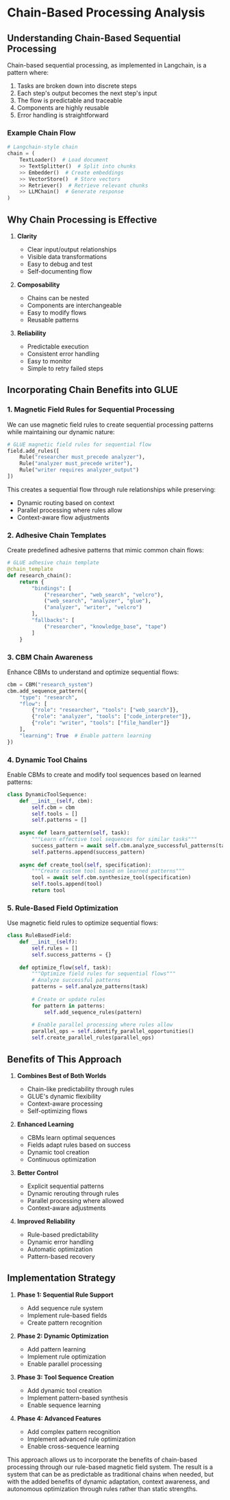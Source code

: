 # Chain-Based Processing Analysis

## Understanding Chain-Based Sequential Processing

Chain-based sequential processing, as implemented in Langchain, is a pattern where:
1. Tasks are broken down into discrete steps
2. Each step's output becomes the next step's input
3. The flow is predictable and traceable
4. Components are highly reusable
5. Error handling is straightforward

### Example Chain Flow
```python
# Langchain-style chain
chain = (
    TextLoader()  # Load document
    >> TextSplitter()  # Split into chunks
    >> Embedder()  # Create embeddings
    >> VectorStore()  # Store vectors
    >> Retriever()  # Retrieve relevant chunks
    >> LLMChain()  # Generate response
)
```

## Why Chain Processing is Effective

1. **Clarity**
   - Clear input/output relationships
   - Visible data transformations
   - Easy to debug and test
   - Self-documenting flow

2. **Composability**
   - Chains can be nested
   - Components are interchangeable
   - Easy to modify flows
   - Reusable patterns

3. **Reliability**
   - Predictable execution
   - Consistent error handling
   - Easy to monitor
   - Simple to retry failed steps

## Incorporating Chain Benefits into GLUE

### 1. Magnetic Field Rules for Sequential Processing

We can use magnetic field rules to create sequential processing patterns while maintaining our dynamic nature:

```python
# GLUE magnetic field rules for sequential flow
field.add_rules([
    Rule("researcher must_precede analyzer"),
    Rule("analyzer must_precede writer"),
    Rule("writer requires analyzer_output")
])
```

This creates a sequential flow through rule relationships while preserving:
- Dynamic routing based on context
- Parallel processing where rules allow
- Context-aware flow adjustments

### 2. Adhesive Chain Templates

Create predefined adhesive patterns that mimic common chain flows:

```python
# GLUE adhesive chain template
@chain_template
def research_chain():
    return {
        "bindings": [
            ("researcher", "web_search", "velcro"),
            ("web_search", "analyzer", "glue"),
            ("analyzer", "writer", "velcro")
        ],
        "fallbacks": [
            ("researcher", "knowledge_base", "tape")
        ]
    }
```

### 3. CBM Chain Awareness

Enhance CBMs to understand and optimize sequential flows:

```python
cbm = CBM("research_system")
cbm.add_sequence_pattern({
    "type": "research",
    "flow": [
        {"role": "researcher", "tools": ["web_search"]},
        {"role": "analyzer", "tools": ["code_interpreter"]},
        {"role": "writer", "tools": ["file_handler"]}
    ],
    "learning": True  # Enable pattern learning
})
```

### 4. Dynamic Tool Chains

Enable CBMs to create and modify tool sequences based on learned patterns:

```python
class DynamicToolSequence:
    def __init__(self, cbm):
        self.cbm = cbm
        self.tools = []
        self.patterns = []
    
    async def learn_pattern(self, task):
        """Learn effective tool sequences for similar tasks"""
        success_pattern = await self.cbm.analyze_successful_patterns(task)
        self.patterns.append(success_pattern)
    
    async def create_tool(self, specification):
        """Create custom tool based on learned patterns"""
        tool = await self.cbm.synthesize_tool(specification)
        self.tools.append(tool)
        return tool
```

### 5. Rule-Based Field Optimization

Use magnetic field rules to optimize sequential flows:

```python
class RuleBasedField:
    def __init__(self):
        self.rules = []
        self.success_patterns = {}
    
    def optimize_flow(self, task):
        """Optimize field rules for sequential flows"""
        # Analyze successful patterns
        patterns = self.analyze_patterns(task)
        
        # Create or update rules
        for pattern in patterns:
            self.add_sequence_rules(pattern)
        
        # Enable parallel processing where rules allow
        parallel_ops = self.identify_parallel_opportunities()
        self.create_parallel_rules(parallel_ops)
```

## Benefits of This Approach

1. **Combines Best of Both Worlds**
   - Chain-like predictability through rules
   - GLUE's dynamic flexibility
   - Context-aware processing
   - Self-optimizing flows

2. **Enhanced Learning**
   - CBMs learn optimal sequences
   - Fields adapt rules based on success
   - Dynamic tool creation
   - Continuous optimization

3. **Better Control**
   - Explicit sequential patterns
   - Dynamic rerouting through rules
   - Parallel processing where allowed
   - Context-aware adjustments

4. **Improved Reliability**
   - Rule-based predictability
   - Dynamic error handling
   - Automatic optimization
   - Pattern-based recovery

## Implementation Strategy

1. **Phase 1: Sequential Rule Support**
   - Add sequence rule system
   - Implement rule-based fields
   - Create pattern recognition

2. **Phase 2: Dynamic Optimization**
   - Add pattern learning
   - Implement rule optimization
   - Enable parallel processing

3. **Phase 3: Tool Sequence Creation**
   - Add dynamic tool creation
   - Implement pattern-based synthesis
   - Enable sequence learning

4. **Phase 4: Advanced Features**
   - Add complex pattern recognition
   - Implement advanced rule optimization
   - Enable cross-sequence learning

This approach allows us to incorporate the benefits of chain-based processing through our rule-based magnetic field system. The result is a system that can be as predictable as traditional chains when needed, but with the added benefits of dynamic adaptation, context awareness, and autonomous optimization through rules rather than static strengths.
